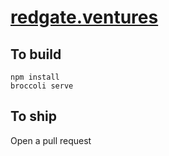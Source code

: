 [redgate.ventures](http://redgate.ventures)
==========================

To build
--------
```
npm install
broccoli serve
```

To ship
-------
Open a pull request
